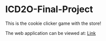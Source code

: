 # ICD2O-Final-Project

This is the cookie clicker game with the store!

The web application can be viewed at: [Link](https://mths-icd2o-1-2024.github.io/ICD2O-Final-Project-ain.jeong/) 
